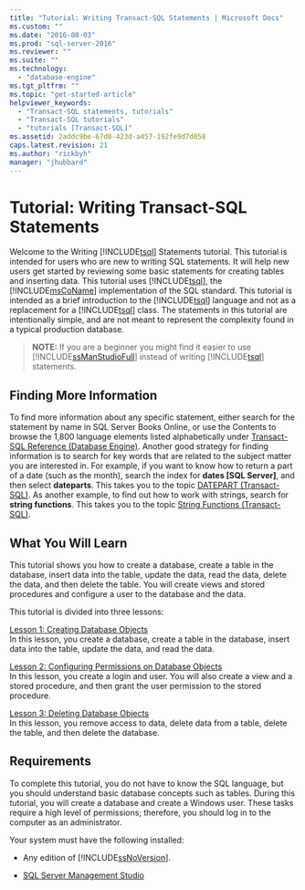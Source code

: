 ```yaml
---
title: "Tutorial: Writing Transact-SQL Statements | Microsoft Docs"
ms.custom: ""
ms.date: "2016-08-03"
ms.prod: "sql-server-2016"
ms.reviewer: ""
ms.suite: ""
ms.technology: 
  - "database-engine"
ms.tgt_pltfrm: ""
ms.topic: "get-started-article"
helpviewer_keywords: 
  - "Transact-SQL statements, tutorials"
  - "Transact-SQL tutorials"
  - "tutorials [Transact-SQL]"
ms.assetid: 2addc9be-67d0-423d-a457-192fe9d7d058
caps.latest.revision: 21
ms.author: "rickbyh"
manager: "jhubbard"
---
```

# Tutorial: Writing Transact-SQL Statements
Welcome to the Writing [!INCLUDE[tsql](../../advanced-analytics/r-services/includes/tsql-md.md)] Statements tutorial. This tutorial is intended for users who are new to writing SQL statements. It will help new users get started by reviewing some basic statements for creating tables and inserting data. This tutorial uses [!INCLUDE[tsql](../../advanced-analytics/r-services/includes/tsql-md.md)], the [!INCLUDE[msCoName](../../advanced-analytics/r-services/tutorials/includes/msconame-md.md)] implementation of the SQL standard. This tutorial is intended as a brief introduction to the [!INCLUDE[tsql](../../advanced-analytics/r-services/includes/tsql-md.md)] language and not as a replacement for a [!INCLUDE[tsql](../../advanced-analytics/r-services/includes/tsql-md.md)] class. The statements in this tutorial are intentionally simple, and are not meant to represent the complexity found in a typical production database.  
  
>**NOTE:** If you are a beginner you might find it easier to use [!INCLUDE[ssManStudioFull](../../advanced-analytics/r-services/includes/ssmanstudiofull-md.md)] instead of writing [!INCLUDE[tsql](../../advanced-analytics/r-services/includes/tsql-md.md)] statements.  
  
## Finding More Information  
To find more information about any specific statement, either search for the statement by name in SQL Server Books Online, or use the Contents to browse the 1,800 language elements listed alphabetically under [Transact-SQL Reference &#40;Database Engine&#41;](../../t-sql/transact-sql-reference-database-engine.md). Another good strategy for finding information is to search for key words that are related to the subject matter you are interested in. For example, if you want to know how to return a part of a date (such as the month), search the index for **dates [SQL Server]**, and then select **dateparts**. This takes you to the topic [DATEPART &#40;Transact-SQL&#41;](../../t-sql/functions/datepart-transact-sql.md). As another example, to find out how to work with strings, search for **string functions**. This takes you to the topic [String Functions &#40;Transact-SQL&#41;](../../t-sql/functions/string-functions-transact-sql.md).  
  
## What You Will Learn  
This tutorial shows you how to create a database, create a table in the database, insert data into the table, update the data, read the data, delete the data, and then delete the table. You will create views and stored procedures and configure a user to the database and the data.  
  
This tutorial is divided into three lessons:  
  
[Lesson 1: Creating Database Objects](../../t-sql/tutorials/lesson-1-creating-database-objects.md)  
In this lesson, you create a database, create a table in the database, insert data into the table, update the data, and read the data.  
  
[Lesson 2: Configuring Permissions on Database Objects](../../t-sql/tutorials/lesson-2-configuring-permissions-on-database-objects.md)  
In this lesson, you create a login and user. You will also create a view and a stored procedure, and then grant the user permission to the stored procedure.  
  
[Lesson 3: Deleting Database Objects](../../t-sql/tutorials/lesson-3-deleting-database-objects.md)  
In this lesson, you remove access to data, delete data from a table, delete the table, and then delete the database.  
  
## Requirements  
To complete this tutorial, you do not have to know the SQL language, but you should understand basic database concepts such as tables. During this tutorial, you will create a database and create a Windows user. These tasks require a high level of permissions; therefore, you should log in to the computer as an administrator.  
  
Your system must have the following installed:  
  
-   Any edition of [!INCLUDE[ssNoVersion](../../advanced-analytics/r-services/includes/ssnoversion-md.md)].  
  
-  [SQL Server Management Studio](https://msdn.microsoft.com/library/mt238290.aspx)  
  

 
  
  
  
